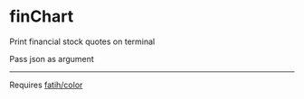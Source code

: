 # finChart
Print financial stock quotes on terminal

Pass json as argument  

----

Requires [fatih/color](https://github.com/fatih/color) 

